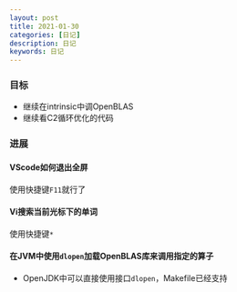 ```yaml
---
layout: post
title: 2021-01-30
categories: [日记]
description: 日记
keywords: 日记
---
```


### 目标
- 继续在intrinsic中调OpenBLAS
- 继续看C2循环优化的代码

### 进展

#### VScode如何退出全屏
使用快捷键`F11`就行了

#### Vi搜索当前光标下的单词
使用快捷键`*`

#### 在JVM中使用`dlopen`加载OpenBLAS库来调用指定的算子
- OpenJDK中可以直接使用接口`dlopen`，Makefile已经支持
